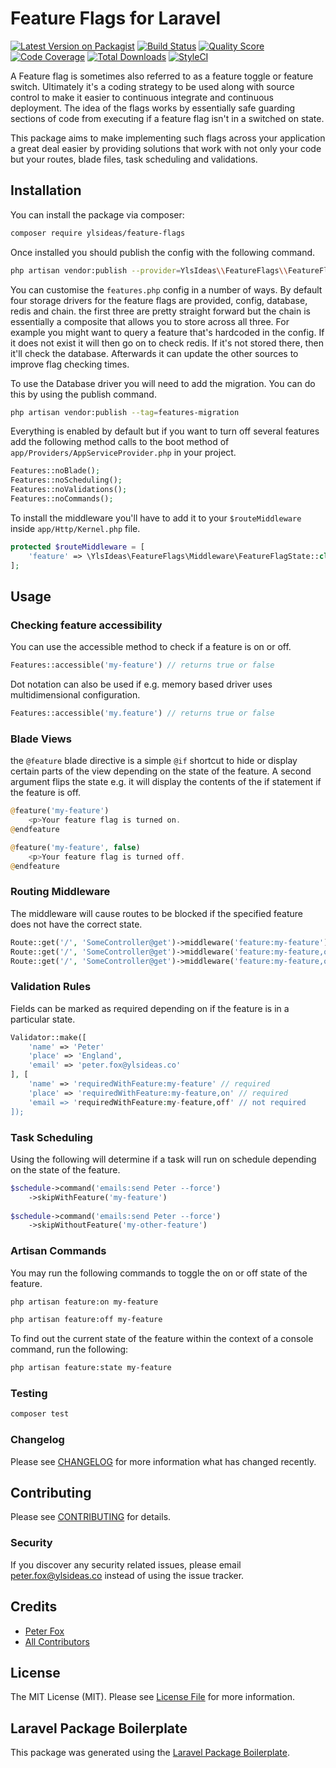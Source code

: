 # Feature Flags for Laravel

[![Latest Version on Packagist](https://img.shields.io/packagist/v/ylsideas/feature-flags.svg?style=flat-square)](https://packagist.org/packages/ylsideas/feature-flags)
[![Build Status](https://img.shields.io/travis/ylsideas/feature-flags/master.svg?style=flat-square)](https://travis-ci.org/ylsideas/feature-flags)
[![Quality Score](https://img.shields.io/scrutinizer/g/ylsideas/feature-flags.svg?style=flat-square)](https://scrutinizer-ci.com/g/ylsideas/feature-flags)
[![Code Coverage](https://scrutinizer-ci.com/g/ylsideas/feature-flags/badges/coverage.png?b=master)](https://scrutinizer-ci.com/g/ylsideas/feature-flags/?branch=master)
[![Total Downloads](https://img.shields.io/packagist/dt/ylsideas/feature-flags.svg?style=flat-square)](https://packagist.org/packages/ylsideas/feature-flags)
[![StyleCI](https://github.styleci.io/repos/196839364/shield?branch=master)](https://github.styleci.io/repos/196839364)

A Feature flag is sometimes also referred to as a feature toggle or feature switch. Ultimately it's a coding strategy 
to be used along with source control to make it easier to continuous integrate and continuous deployment. The idea of 
the flags works by essentially safe guarding sections of code from executing if a feature flag isn't in a switched 
on state.

This package aims to make implementing such flags across your application a great deal easier by providing solutions
that work with not only your code but your routes, blade files, task scheduling and validations.

## Installation

You can install the package via composer:

```bash
composer require ylsideas/feature-flags
```

Once installed you should publish the config with the following command.

```bash
php artisan vendor:publish --provider=YlsIdeas\\FeatureFlags\\FeatureFlagsServiceProvider --tag=config
```

You can customise the `features.php` config in a number of ways. By default four storage drivers
for the feature flags are provided, config, database, redis and chain. the first three are pretty straight forward
but the chain is essentially a composite that allows you to store across all three. For example you might want
to query a feature that's hardcoded in the config. If it does not exist it will then go on to check redis.
If it's not stored there, then it'll check the database. Afterwards it can update the other sources to improve
flag checking times.

To use the Database driver you will need to add the migration. You can do this by
using the publish command.

```bash
php artisan vendor:publish --tag=features-migration
```

Everything is enabled by default but if you want to turn off several features add the following method calls 
to the boot method of `app/Providers/AppServiceProvider.php` in your project.

```php
Features::noBlade();
Features::noScheduling();
Features::noValidations();
Features::noCommands();
```

To install the middleware you'll have to add it to your `$routeMiddleware` inside `app/Http/Kernel.php` file.

```php
protected $routeMiddleware = [
    'feature' => \YlsIdeas\FeatureFlags\Middleware\FeatureFlagState::class,
];
```

## Usage

### Checking feature accessibility

You can use the accessible method to check if a feature is on or off.

```php
Features::accessible('my-feature') // returns true or false
```

Dot notation can also be used if e.g. memory based driver uses multidimensional configuration. 

```php
Features::accessible('my.feature') // returns true or false
```

### Blade Views

the `@feature` blade directive is a simple `@if` shortcut to hide or display certain parts of the view
depending on the state of the feature. A second argument flips the state e.g. it will display the contents
of the if statement if the feature is off.

```php
@feature('my-feature')
    <p>Your feature flag is turned on.
@endfeature

@feature('my-feature', false)
    <p>Your feature flag is turned off.
@endfeature
```

### Routing Middleware

The middleware will cause routes to be blocked if the specified feature does not have the correct state.

```php
Route::get('/', 'SomeController@get')->middleware('feature:my-feature')
Route::get('/', 'SomeController@get')->middleware('feature:my-feature,on')
Route::get('/', 'SomeController@get')->middleware('feature:my-feature,off,404')
```

### Validation Rules

Fields can be marked as required depending on if the feature is in a particular state.

```php
Validator::make([
    'name' => 'Peter'
    'place' => 'England',
    'email' => 'peter.fox@ylsideas.co'
], [
    'name' => 'requiredWithFeature:my-feature' // required
    'place' => 'requiredWithFeature:my-feature,on' // required
    'email => 'requiredWithFeature:my-feature,off' // not required
]);
```

### Task Scheduling

Using the following will determine if a task will run on schedule depending on the state of the
feature.

```php
$schedule->command('emails:send Peter --force')
    ->skipWithFeature('my-feature')
    
$schedule->command('emails:send Peter --force')
    ->skipWithoutFeature('my-other-feature')    
```

### Artisan Commands

You may run the following commands to toggle the on or off state of the feature.

```bash
php artisan feature:on my-feature

php artisan feature:off my-feature
```

To find out the current state of the feature within the context of a
console command, run the following:

```bash
php artisan feature:state my-feature
```

### Testing

``` bash
composer test
```

### Changelog

Please see [CHANGELOG](CHANGELOG.md) for more information what has changed recently.

## Contributing

Please see [CONTRIBUTING](CONTRIBUTING.md) for details.

### Security

If you discover any security related issues, please email peter.fox@ylsideas.co instead of using the issue tracker.

## Credits

- [Peter Fox](https://github.com/ylsideas)
- [All Contributors](../../contributors)

## License

The MIT License (MIT). Please see [License File](LICENSE.md) for more information.

## Laravel Package Boilerplate

This package was generated using the [Laravel Package Boilerplate](https://laravelpackageboilerplate.com).
